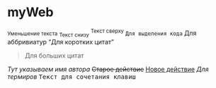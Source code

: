 # myWeb

<small>Уменьшение текста</small>
<sub>Текст снизу</sub>
<sup>Текст сверху</sup>
<code>Для выделения кода</code>
<abbr>Для аббривиатур</abbr>
<q>Для коротких цитат</q>

<blockquote>Для больших цитат</blockquote>
<cite>Тут указываем имя автора</cite>
<del>Старое действие</del>
<ins>Новое действие</ins>
<dfn>Для термиров</dfn>
<kbd>Текст для сочетания клавиш</kbd>

